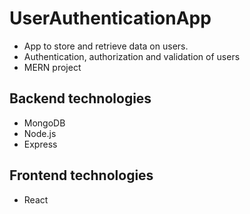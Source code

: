 # UserAuthenticationApp

- App to store and retrieve data on users. 
- Authentication, authorization and validation of users
- MERN project

## Backend technologies

- MongoDB
- Node.js
- Express

## Frontend technologies

- React

